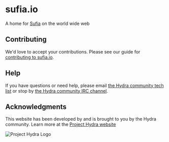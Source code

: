 # sufia.io

A home for [Sufia](http://github.com/projecthydra/sufia) on the world wide web

## Contributing

We'd love to accept your contributions.  Please see our guide for [contributing to sufia.io](CONTRIBUTING.md).

## Help

If you have questions or need help, please email [the Hydra community tech list](mailto:hydra-tech@googlegroups.com) or stop by [the Hydra community IRC channel](irc://irc.freenode.net/projecthydra).

## Acknowledgments

This website has been developed by and is brought to you by the Hydra community.  Learn more at the
[Project Hydra website](http://projecthydra.org)

![Project Hydra Logo](http://sufia.io/assets/images/hydra_logo.png)
